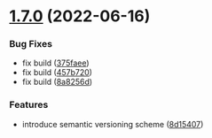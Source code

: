 # [1.7.0](https://github.com/ChatKitty/react-native-chatkitty/compare/v1.6.3...v1.7.0) (2022-06-16)


### Bug Fixes

* fix build ([375faee](https://github.com/ChatKitty/react-native-chatkitty/commit/375faee73d644c04c9b0f5e08877c54d8a1f6b3d))
* fix build ([457b720](https://github.com/ChatKitty/react-native-chatkitty/commit/457b720ca6aefad86c59fad225f8db260c913871))
* fix build ([8a8256d](https://github.com/ChatKitty/react-native-chatkitty/commit/8a8256dfcdc1638a2fa8f5cf3c987b92ee4c79bd))


### Features

* introduce semantic versioning scheme ([8d15407](https://github.com/ChatKitty/react-native-chatkitty/commit/8d154070dbb4b82b76e8fadc3535043dc3018a77))
